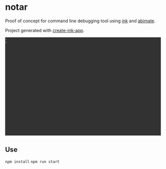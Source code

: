 # notar

Proof of concept for command line debugging tool using [ink](https://github.com/vadimdemedes/ink) and [abimate](https://github.com/peetzweg/abimate).

Project generated with [create-ink-app](https://github.com/vadimdemedes/create-ink-app).


![demo](demo.gif)


## Use

`npm install`
`npm run start`



